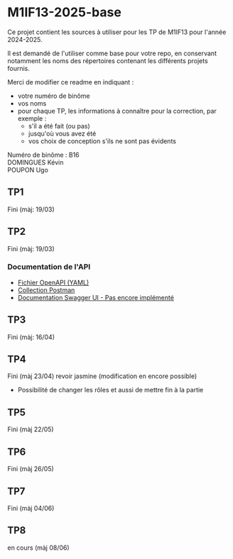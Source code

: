 # M1IF13-2025-base

Ce projet contient les sources à utiliser pour les TP de M1IF13 pour l'année 2024-2025.

Il est demandé de l'utiliser comme base pour votre repo, en conservant notamment les noms des répertoires contenant les différents projets fournis.

Merci de modifier ce readme en indiquant :

- votre numéro de binôme
- vos noms
- pour chaque TP, les informations à connaître pour la correction, par exemple :
  - s'il a été fait (ou pas)
  - jusqu'où vous avez été
  - vos choix de conception s'ils ne sont pas évidents

Numéro de binôme : B16  
DOMINGUES Kévin  
POUPON Ugo  

## TP1

Fini (màj: 19/03)

## TP2

Fini (màj: 19/03)

### Documentation de l'API

- [Fichier OpenAPI (YAML)](users/openapi/users-api.yaml)  
- [Collection Postman](users/postman/M1IF13-2025.postman_collection.json)  
- [Documentation Swagger UI - Pas encore implémenté](http://192.168.75.XXX:8080/swagger-ui)  

## TP3

Fini (màj: 16/04)

## TP4

Fini (màj 23/04)
revoir jasmine (modification en encore possible)
- Possibilité de changer les rôles et aussi de mettre fin à la partie

## TP5

Fini (màj 22/05)

## TP6

Fini (màj 26/05)

## TP7

Fini (màj 04/06)

## TP8

en cours (màj 08/06)